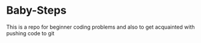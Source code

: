 # Baby-Steps

This is a repo for beginner coding problems and also to get acquainted with pushing code to git
